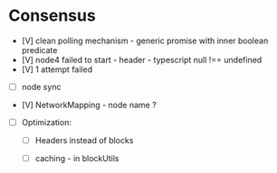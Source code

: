 # Consensus
- [V] clean polling mechanism - generic promise with inner boolean predicate
- [V] node4 failed to start - header - typescript null !== undefined
- [V] 1 attempt failed
- [ ] node sync
- [V] NetworkMapping - node name ?
- [ ] Optimization:
    - [ ] Headers instead of blocks
    - [ ] caching - in blockUtils

